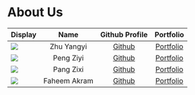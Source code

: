 # About Us

Display                                             |     Name     |              Github Profile              |               Portfolio               |
-----------------------------------------------------|:------------:|:----------------------------------------:|:-------------------------------------:|
![](https://via.placeholder.com/100.png?text=Photo) |  Zhu Yangyi  | [Github](https://github.com/yangyi-zhu/) |    [Portfolio](team/yangyi-zhu.md)    |
![](https://via.placeholder.com/100.png?text=Photo) |  Peng Ziyi   | [Github](https://github.com/lukapeng77)  |    [Portfolio](team/lukapeng77.md)    |
![](https://via.placeholder.com/100.png?text=Photo) |  Pang Zixi   | [Github](https://github.com/halfentise)  |    [Portfolio](team/halfentise.md)    |
![](https://via.placeholder.com/100.png?text=Photo) | Faheem Akram | [Github](https://github.com/AnotherSACE) | [Portfolio](team/anothersace.md) |
